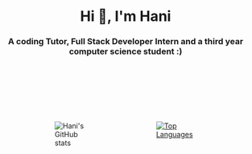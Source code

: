 <!DOCTYPE html>
<html>
<head>
<style>
#myDIV {
  height: 300px;
  display: flex;
  justify-content: space-evenly; 
  align-items: center; 
  gap: 10px; 
}
#myDIV div {
  width: 80px;
  height: 80px; 
}
</style>
</head>

<h1 align="center">Hi 👋, I'm Hani</h1>

<h3 align="center" style=" margin-bottom: 20px;">A coding Tutor, Full Stack Developer Intern and a third year computer science student :)</h3>

<div id="myDIV">
  <div>
    <img src="https://github-readme-stats.vercel.app/api?username=Hani0101&hide=prs,stars" alt="Hani's GitHub stats" />
  </div>
  <div>
    <a href="https://github.com/Hani0101/github-readme-stats">
      <img src="https://github-readme-stats.vercel.app/api/top-langs/?username=Hani0101&layout=donut" alt="Top Languages" />
    </a>
  </div>
</div>
</html>

